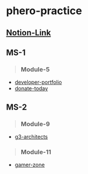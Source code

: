 # phero-practice
## [Notion-Link](https://www.notion.so/WebDev-Course-JM-6c5058a969674b6ab8aed76267b93ebd?pvs=4)
## MS-1

> ### Module-5
- [developer-portfolio](https://mitu1403.github.io/phero-practice/MS-1/Module-5/index.html)
- [donate-today](https://mitu1403.github.io/phero-practice/MS-1/Module-5.1/index.html)

## MS-2

> ### Module-9
- [g3-architects](https://mitu1403.github.io/phero-practice/MS-2/Module-9/index.html)
> ### Module-11
- [gamer-zone](https://mitu1403.github.io/phero-practice/MS-2/Module-11/index.html)

